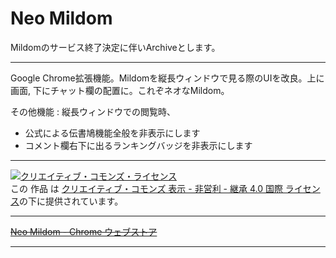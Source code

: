 # Neo Mildom

Mildomのサービス終了決定に伴いArchiveとします。

----

Google Chrome拡張機能。Mildomを縦長ウィンドウで見る際のUIを改良。上に画面, 下にチャット欄の配置に。これぞネオなMildom。

その他機能 : 縦長ウィンドウでの閲覧時、

- 公式による伝書鳩機能全般を非表示にします
- コメント欄右下に出るランキングバッジを非表示にします

----

[![クリエイティブ・コモンズ・ライセンス](https://i.creativecommons.org/l/by-nc-sa/4.0/88x31.png)](http://creativecommons.org/licenses/by-nc-sa/4.0/)  
この 作品 は [クリエイティブ・コモンズ 表示 - 非営利 - 継承 4.0 国際 ライセンス](http://creativecommons.org/licenses/by-nc-sa/4.0/)の下に提供されています。

----

~~[Neo Mildom \- Chrome ウェブストア](https://chrome.google.com/webstore/detail/neo-mildom/nnjelmogknklegnlegdpgelpbdmmipal)~~

----